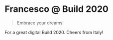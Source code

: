 # Francesco @ Build 2020

> Embrace your dreams! 

For a great digital Build 2020. Cheers from Italy! 